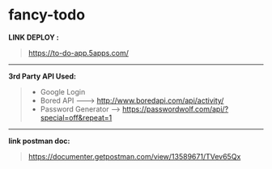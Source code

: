 # fancy-todo

**LINK DEPLOY :**

> https://to-do-app.5apps.com/

---

**3rd Party API Used:**

> - Google Login
> - Bored API ---> http://www.boredapi.com/api/activity/
> - Password Generator --> https://passwordwolf.com/api/?special=off&repeat=1

---

**link postman doc:**

> https://documenter.getpostman.com/view/13589671/TVev65Qx
